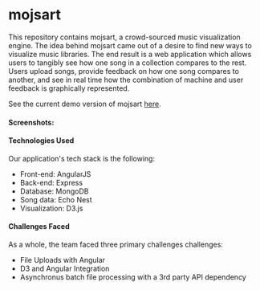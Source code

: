 mojsart
=======

This repository contains mojsart, a crowd-sourced music visualization engine. The idea behind mojsart came out of a desire to find new ways to visualize music libraries. The end result is a web application which allows users to tangibly see how one song in a collection compares to the rest. Users upload songs, provide feedback on how one song compares to another, and see in real time how the combination of machine and user feedback is graphically represented. 

See the current demo version of mojsart [here](https://github.com/mojsart/mojsart). 

#### Screenshots:

#### Technologies Used
Our application's tech stack is the following:
- Front-end: AngularJS
- Back-end: Express
- Database: MongoDB
- Song data: Echo Nest
- Visualization: D3.js

#### Challenges Faced
As a whole, the team faced three primary challenges challenges:
- File Uploads with Angular
- D3 and Angular Integration
- Asynchronus batch file processing with a 3rd party API dependency
